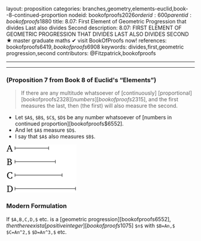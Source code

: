 layout: proposition
categories: branches,geometry,elements-euclid,book--8-continued-proportion
nodeid: bookofproofs$2026
orderid: 600
parentid: bookofproofs$1880
title: 8.07: First Element of Geometric Progression that divides Last also divides Second
description: 8.07: FIRST ELEMENT OF GEOMETRIC PROGRESSION THAT DIVIDES LAST ALSO DIVIDES SECOND ★ master graduate maths ✔ visit BookOfProofs now!
references: bookofproofs$6419,bookofproofs$6908
keywords: divides,first,geometric progression,second
contributors: @Fitzpatrick,bookofproofs

---


---

### (Proposition 7 from Book 8 of Euclid's “Elements”)

> If there are any multitude whatsoever of [continuously] [proportional][bookofproofs$2328] [numbers][bookofproofs$2315], and the first measures the last, then (the first) will also measure the second.
* Let `$A$`, `$B$`, `$C$`, `$D$` be any number whatsoever of [numbers in continued proportion][bookofproofs$6552].
* And let `$A$` measure `$D$`.
* I say that `$A$` also measures `$B$`.


![fig07e](https://github.com/bookofproofs/bookofproofs.github.io/blob/main/_sources/_assets/images/euclid/Book08/fig07e.png?raw=true)


### Modern Formulation

If `$A,B,C,D,$` etc. is a [geometric progression][bookofproofs$6552], then there exist a [positive integer][bookofproofs$1075] `$n$` with `$B=An,$` `$C=An^2,$` `$D=An^3,$` etc.
